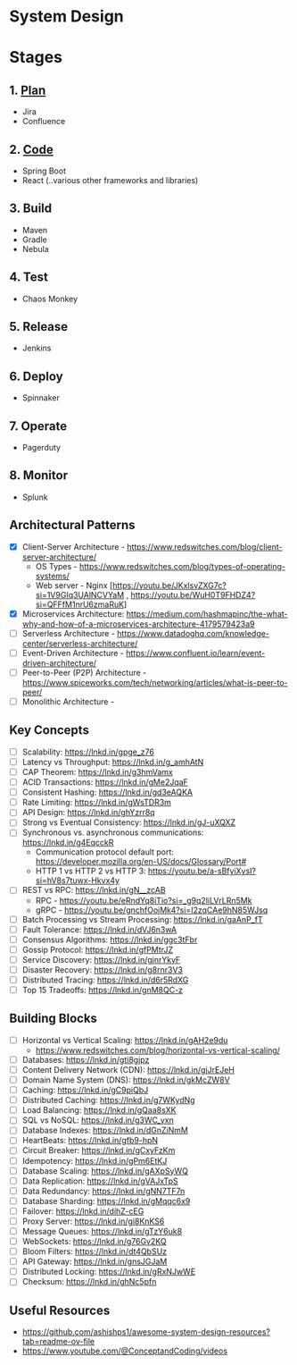 # System Design

# Stages
## 1. [Plan](#plan)
  * Jira
  * Confluence
## 2. [Code](#code)
  * Spring Boot
  * React (..various other frameworks and libraries)
## 3. Build
  * Maven
  * Gradle
  * Nebula
## 4. Test
  * Chaos Monkey
## 5. Release
  * Jenkins
## 6. Deploy
  * Spinnaker
## 7. Operate
  * Pagerduty
## 8. Monitor
  * Splunk

## Architectural Patterns
- [x] Client-Server Architecture - https://www.redswitches.com/blog/client-server-architecture/
  * OS Types - https://www.redswitches.com/blog/types-of-operating-systems/
  * Web server - Nginx [https://youtu.be/JKxlsvZXG7c?si=1V9GIq3UAlNCVYaM , https://youtu.be/WuH0T9FHDZ4?si=QFFfM1nrU6zmaRuK]
- [x] Microservices Architecture: https://medium.com/hashmapinc/the-what-why-and-how-of-a-microservices-architecture-4179579423a9
- [ ] Serverless Architecture - https://www.datadoghq.com/knowledge-center/serverless-architecture/
- [ ] Event-Driven Architecture - https://www.confluent.io/learn/event-driven-architecture/
- [ ] Peer-to-Peer (P2P) Architecture - https://www.spiceworks.com/tech/networking/articles/what-is-peer-to-peer/
- [ ] Monolithic Architecture - 

## Key Concepts
- [ ] Scalability: https://lnkd.in/gpge_z76
- [ ] Latency vs Throughput: https://lnkd.in/g_amhAtN
- [ ] CAP Theorem: https://lnkd.in/g3hmVamx
- [ ] ACID Transactions: https://lnkd.in/gMe2JqaF
- [ ] Consistent Hashing: https://lnkd.in/gd3eAQKA
- [ ] Rate Limiting: https://lnkd.in/gWsTDR3m
- [ ] API Design: https://lnkd.in/ghYzrr8q
- [ ] Strong vs Eventual Consistency: https://lnkd.in/gJ-uXQXZ
- [ ] Synchronous vs. asynchronous communications: https://lnkd.in/g4EqcckR
  * Communication protocol default port: https://developer.mozilla.org/en-US/docs/Glossary/Port#
  * HTTP 1 vs HTTP 2 vs HTTP 3: https://youtu.be/a-sBfyiXysI?si=hV8s7tuwx-Hkvx4y
- [ ] REST vs RPC: https://lnkd.in/gN__zcAB
  * RPC - https://youtu.be/eRndYq8iTio?si=_g9q2liLVrLRn5Mk
  * gRPC - https://youtu.be/gnchfOojMk4?si=I2zqCAe9hN85WJsq
- [ ] Batch Processing vs Stream Processing: https://lnkd.in/gaAnP_fT
- [ ] Fault Tolerance: https://lnkd.in/dVJ6n3wA
- [ ] Consensus Algorithms: https://lnkd.in/ggc3tFbr
- [ ] Gossip Protocol: https://lnkd.in/gfPMtrJZ
- [ ] Service Discovery: https://lnkd.in/gjnrYkyF
- [ ] Disaster Recovery: https://lnkd.in/g8rnr3V3
- [ ] Distributed Tracing: https://lnkd.in/d6r5RdXG
- [ ] Top 15 Tradeoffs: https://lnkd.in/gnM8QC-z

## Building Blocks
- [ ] Horizontal vs Vertical Scaling: https://lnkd.in/gAH2e9du
  * https://www.redswitches.com/blog/horizontal-vs-vertical-scaling/
- [ ] Databases: https://lnkd.in/gti8gjpz
- [ ] Content Delivery Network (CDN): https://lnkd.in/gjJrEJeH
- [ ] Domain Name System (DNS): https://lnkd.in/gkMcZW8V
- [ ] Caching: https://lnkd.in/gC9piQbJ
- [ ] Distributed Caching: https://lnkd.in/g7WKydNg
- [ ] Load Balancing: https://lnkd.in/gQaa8sXK
- [ ] SQL vs NoSQL: https://lnkd.in/g3WC_yxn
- [ ] Database Indexes: https://lnkd.in/dGnZiNmM
- [ ] HeartBeats: https://lnkd.in/gfb9-hpN
- [ ] Circuit Breaker: https://lnkd.in/gCxyFzKm
- [ ] Idempotency: https://lnkd.in/gPm6EtKJ
- [ ] Database Scaling: https://lnkd.in/gAXpSyWQ
- [ ] Data Replication: https://lnkd.in/gVAJxTpS
- [ ] Data Redundancy: https://lnkd.in/gNN7TF7n
- [ ] Database Sharding: https://lnkd.in/gMqqc6x9
- [ ] Failover: https://lnkd.in/dihZ-cEG
- [ ] Proxy Server: https://lnkd.in/gi8KnKS6
- [ ] Message Queues: https://lnkd.in/gTzY6uk8
- [ ] WebSockets: https://lnkd.in/g76Gv2KQ
- [ ] Bloom Filters: https://lnkd.in/dt4QbSUz
- [ ] API Gateway: https://lnkd.in/gnsJGJaM
- [ ] Distributed Locking: https://lnkd.in/gRxNJwWE
- [ ] Checksum: https://lnkd.in/ghNc5pfn

## Useful Resources
* https://github.com/ashishps1/awesome-system-design-resources?tab=readme-ov-file
* https://www.youtube.com/@ConceptandCoding/videos
